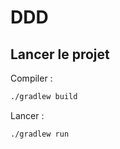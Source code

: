 # DDD

## Lancer le projet

Compiler :

```bash
./gradlew build
```

Lancer :

```bash
./gradlew run
```